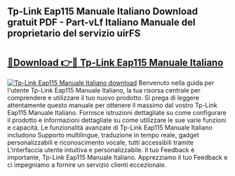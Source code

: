 ## Tp-Link Eap115 Manuale Italiano Download gratuit PDF - Part-vLf Italiano Manuale del proprietario del servizio uirFS

# <h2><a href="http://dfdall3.blite.top/?on=Tp-Link+Eap115+Manuale+Italiano">🔗Download 👉🔴 Tp-Link Eap115 Manuale Italiano</a></h2>

[![Tp-Link Eap115 Manuale Italiano download](https://i.imgur.com/lujVjoI.png)](http://dfdall3.blite.top/?on=Tp-Link+Eap115+Manuale+Italiano)
Benvenuto nella guida per l'utente Tp-Link Eap115 Manuale Italiano, la tua risorsa centrale per comprendere e utilizzare il tuo nuovo prodotto. Si prega di leggere attentamente questo manuale per ottenere il massimo dal vostro Tp-Link Eap115 Manuale Italiano. Fornisce istruzioni dettagliate su come configurare il prodotto e informazioni dettagliate su come utilizzare le sue varie funzioni e capacità. Le funzionalità avanzate di Tp-Link Eap115 Manuale Italiano includono Supporto multilingue, traduzione in tempo reale, gadget personalizzabili e riconoscimento vocale, tutti accessibili tramite L'interfaccia utente intuitiva e personalizzabile. Il tuo Feedback è importante, Tp-Link Eap115 Manuale Italiano. Apprezziamo il tuo Feedback e ci impegniamo a fornire un servizio clienti eccezionale.
